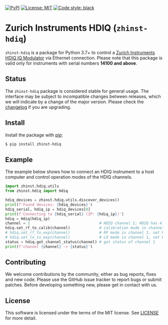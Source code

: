 [![PyPI](https://img.shields.io/pypi/v/zhinst-hdiq.svg)](https://pypi.python.org/pypi/zhinst-hdiq)
[![License: MIT](https://img.shields.io/badge/License-MIT-yellow.svg)](https://opensource.org/licenses/MIT)
[![Code style: black](https://img.shields.io/badge/code%20style-black-000000.svg)](https://github.com/ambv/black)

# Zurich Instruments HDIQ (`zhinst-hdiq`)

`zhinst-hdiq` is a package for Python 3.7+ to control a [Zurich Instruments HDIQ IQ Modulator](https://www.zhinst.com/products/hdiq-iq-modulator) via Ethernet connection. Please note that this package is valid only for instruments with serial numbers **14100 and above**.

## Status
The `zhinst-hdiq` package is considered stable for general usage. The interface may be subject to incompatible changes between releases, which we will indicate by a change of the major version. Please check the [changelog](#changelog) if you are upgrading.

## Install
Install the package with [pip](https://packaging.python.org/tutorials/installing-packages/):

```sh
$ pip install zhinst-hdiq
```

## Example
The example below shows how to connect an HDIQ instrument to a host computer and control operation modes of the HDIQ channels.

```python
import zhinst.hdiq.utils
from zhinst.hdiq import Hdiq

hdiq_devices = zhinst.hdiq.utils.discover_devices()
print(f'Found devices: {hdiq_devices}')
hdiq_serial, hdiq_ip = hdiq_devices[0]
print(f'Connecting to {hdiq_serial} (IP: {hdiq_ip})')
hdiq = Hdiq(hdiq_ip)
channel = 1                               # HDIQ channel 1; HDIQ has 4 channels: 1, 2, 3, 4
hdiq.set_rf_to_calib(channel)             # calibration mode in channel 1, set RF to Calib. port
# hdiq.set_rf_to_exp(channel)             # RF mode in channel 1, set RF to Exp. port
# hdiq.set_lo_to_exp(channel)             # LO mode in channel 1, set LO to Exp. port
status = hdiq.get_channel_status(channel) # get status of channel 1
print(f'channel {channel} -> {status}')
```

## Contributing
We welcome contributions by the community, either as bug reports, fixes and new code. Please use the GitHub issue tracker to report bugs or submit patches. Before developing something new, please get in contact with us.

## License
This software is licensed under the terms of the MIT license. See [LICENSE](./LICENSE) for more detail.
